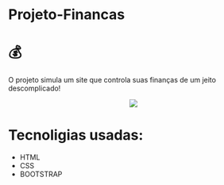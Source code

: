 # Projeto-Financas

<div>
<h1>💰</h1>
<p>O projeto simula um site que controla suas finanças de um jeito descomplicado!</p>
</div>


<div align="center">
<img src="https://user-images.githubusercontent.com/84679494/192123505-ec7ff2f3-e997-4228-925c-df5cf244379c.png">
</div>


<div>
<h1>Tecnoligias usadas:</h1>
<ul>
<li>HTML</li>
<li>CSS</li>
<li>BOOTSTRAP</li>
</ul>
</div>
